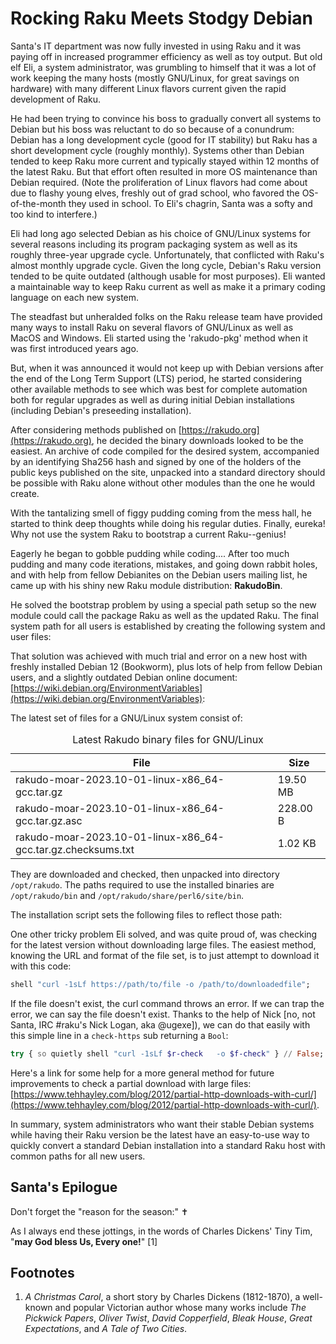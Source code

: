 Rocking Raku Meets Stodgy Debian
================================

Santa's IT department was now fully invested in using Raku and it was paying off in increased programmer efficiency as well as toy output. But old elf Eli, a system administrator, was grumbling to himself that it was a lot of work keeping the many hosts (mostly GNU/Linux, for great savings on hardware) with many different Linux flavors current given the rapid development of Raku.

He had been trying to convince his boss to gradually convert all systems to Debian but his boss was reluctant to do so because of a conundrum: Debian has a long development cycle (good for IT stability) but Raku has a short development cycle (roughly monthly). Systems other than Debian tended to keep Raku more current and typically stayed within 12 months of the latest Raku. But that effort often resulted in more OS maintenance than Debian required. (Note the proliferation of Linux flavors had come about due to flashy young elves, freshly out of grad school, who favored the OS-of-the-month they used in school. To Eli's chagrin, Santa was a softy and too kind to interfere.)

Eli had long ago selected Debian as his choice of GNU/Linux systems for several reasons including its program packaging system as well as its roughly three-year upgrade cycle. Unfortunately, that conflicted with Raku's almost monthly upgrade cycle. Given the long cycle, Debian's Raku version tended to be quite outdated (although usable for most purposes). Eli wanted a maintainable way to keep Raku current as well as make it a primary coding language on each new system.

The steadfast but unheralded folks on the Raku release team have provided many ways to install Raku on several flavors of GNU/Linux as well as MacOS and Windows. Eli started using the 'rakudo-pkg' method when it was first introduced years ago.

But, when it was announced it would not keep up with Debian versions after the end of the Long Term Support (LTS) period, he started considering other available methods to see which was best for complete automation both for regular upgrades as well as during initial Debian installations (including Debian's preseeding installation).

After considering methods published on [https://rakudo.org](https://rakudo.org), he decided the binary downloads looked to be the easiest. An archive of code compiled for the desired system, accompanied by an identifying Sha256 hash and signed by one of the holders of the public keys published on the site, unpacked into a standard directory should be possible with Raku alone without other modules than the one he would create.

With the tantalizing smell of figgy pudding coming from the mess hall, he started to think deep thoughts while doing his regular duties. Finally, eureka! Why not use the system Raku to bootstrap a current Raku--genius!

Eagerly he began to gobble pudding while coding.... After too much pudding and many code iterations, mistakes, and going down rabbit holes, and with help from fellow Debianites on the Debian users mailing list, he came up with his shiny new Raku module distribution: **RakudoBin**.

He solved the bootstrap problem by using a special path setup so the new module could call the package Raku as well as the updated Raku. The final system path for all users is established by creating the following system and user files:

That solution was achieved with much trial and error on a new host with freshly installed Debian 12 (Bookworm), plus lots of help from fellow Debian users, and a slightly outdated Debian online document: [https://wiki.debian.org/EnvironmentVariables](https://wiki.debian.org/EnvironmentVariables):

The latest set of files for a GNU/Linux system consist of:

<table class="pod-table">
<caption>Latest Rakudo binary files for GNU/Linux</caption>
<thead><tr>
<th>File</th> <th>Size</th>
</tr></thead>
<tbody>
<tr> <td>rakudo-moar-2023.10-01-linux-x86_64-gcc.tar.gz</td> <td>19.50 MB</td> </tr> <tr> <td>rakudo-moar-2023.10-01-linux-x86_64-gcc.tar.gz.asc</td> <td>228.00 B</td> </tr> <tr> <td>rakudo-moar-2023.10-01-linux-x86_64-gcc.tar.gz.checksums.txt</td> <td>1.02 KB</td> </tr>
</tbody>
</table>

They are downloaded and checked, then unpacked into directory `/opt/rakudo`. The paths required to use the installed binaries are `/opt/rakudo/bin` and `/opt/rakudo/share/perl6/site/bin`.

The installation script sets the following files to reflect those path:

One other tricky problem Eli solved, and was quite proud of, was checking for the latest version without downloading large files. The easiest method, knowing the URL and format of the file set, is to just attempt to download it with this code:

```raku
shell "curl -1sLf https://path/to/file -o /path/to/downloadedfile";
```

If the file doesn't exist, the curl command throws an error. If we can trap the error, we can say the file doesn't exist. Thanks to the help of Nick [no, not Santa, IRC #raku's Nick Logan, aka @ugexe]), we can do that easily with this simple line in a `check-https` sub returning a `Bool`:

```raku
try { so quietly shell "curl -1sLf $r-check   -o $f-check" } // False;
```

Here's a link for some help for a more general method for future improvements to check a partial download with large files: [https://www.tehhayley.com/blog/2012/partial-http-downloads-with-curl/](https://www.tehhayley.com/blog/2012/partial-http-downloads-with-curl/).

In summary, system administrators who want their stable Debian systems while having their Raku version be the latest have an easy-to-use way to quickly convert a standard Debian installation into a standard Raku host with common paths for all new users.

Santa's Epilogue
----------------

Don't forget the "reason for the season:" ✝

As I always end these jottings, in the words of Charles Dickens' Tiny Tim, "**may God bless Us, Every one!**" [1]

Footnotes
---------

1. *A Christmas Carol*, a short story by Charles Dickens (1812-1870), a well-known and popular Victorian author whose many works include *The Pickwick Papers*, *Oliver Twist*, *David Copperfield*, *Bleak House*, *Great Expectations*, and *A Tale of Two Cities*.

